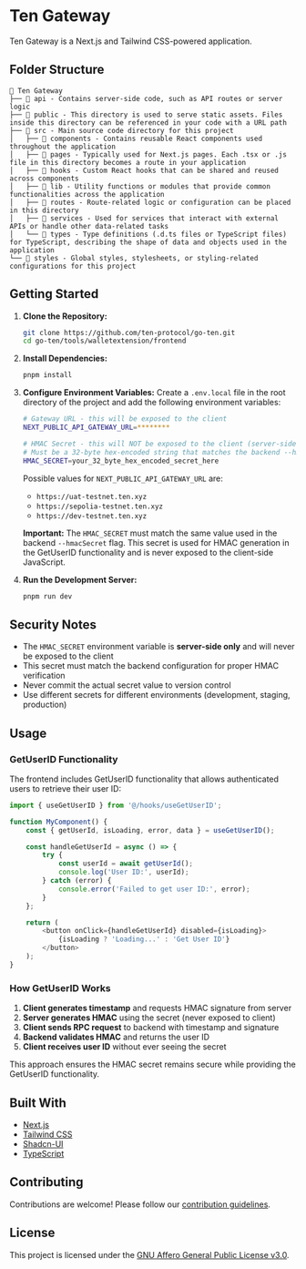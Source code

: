 # Ten Gateway

Ten Gateway is a Next.js and Tailwind CSS-powered application.

## Folder Structure

```
📁 Ten Gateway
├── 📁 api - Contains server-side code, such as API routes or server logic
├── 📁 public - This directory is used to serve static assets. Files inside this directory can be referenced in your code with a URL path
├── 📁 src - Main source code directory for this project
│   ├── 📁 components - Contains reusable React components used throughout the application
│   ├── 📁 pages - Typically used for Next.js pages. Each .tsx or .js file in this directory becomes a route in your application
│   ├── 📁 hooks - Custom React hooks that can be shared and reused across components
│   ├── 📁 lib - Utility functions or modules that provide common functionalities across the application
│   ├── 📁 routes - Route-related logic or configuration can be placed in this directory
│   ├── 📁 services - Used for services that interact with external APIs or handle other data-related tasks
│   └── 📁 types - Type definitions (.d.ts files or TypeScript files) for TypeScript, describing the shape of data and objects used in the application
└── 📁 styles - Global styles, stylesheets, or styling-related configurations for this project
```

## Getting Started

1. **Clone the Repository:**

    ```bash
    git clone https://github.com/ten-protocol/go-ten.git
    cd go-ten/tools/walletextension/frontend
    ```

2. **Install Dependencies:**

    ```bash
    pnpm install
    ```

3. **Configure Environment Variables:**
   Create a `.env.local` file in the root directory of the project and add the following environment variables:

    ```bash
    # Gateway URL - this will be exposed to the client
    NEXT_PUBLIC_API_GATEWAY_URL=********

    # HMAC Secret - this will NOT be exposed to the client (server-side only)
    # Must be a 32-byte hex-encoded string that matches the backend --hmacSecret flag
    HMAC_SECRET=your_32_byte_hex_encoded_secret_here
    ```

    Possible values for `NEXT_PUBLIC_API_GATEWAY_URL` are:

    - `https://uat-testnet.ten.xyz`
    - `https://sepolia-testnet.ten.xyz`
    - `https://dev-testnet.ten.xyz`

    **Important:** The `HMAC_SECRET` must match the same value used in the backend `--hmacSecret` flag. This secret is used for HMAC generation in the GetUserID functionality and is never exposed to the client-side JavaScript.

4. **Run the Development Server:**
    ```bash
    pnpm run dev
    ```

## Security Notes

- The `HMAC_SECRET` environment variable is **server-side only** and will never be exposed to the client
- This secret must match the backend configuration for proper HMAC verification
- Never commit the actual secret value to version control
- Use different secrets for different environments (development, staging, production)

## Usage

### GetUserID Functionality

The frontend includes GetUserID functionality that allows authenticated users to retrieve their user ID:

```typescript
import { useGetUserID } from '@/hooks/useGetUserID';

function MyComponent() {
    const { getUserId, isLoading, error, data } = useGetUserID();

    const handleGetUserId = async () => {
        try {
            const userId = await getUserId();
            console.log('User ID:', userId);
        } catch (error) {
            console.error('Failed to get user ID:', error);
        }
    };

    return (
        <button onClick={handleGetUserId} disabled={isLoading}>
            {isLoading ? 'Loading...' : 'Get User ID'}
        </button>
    );
}
```

### How GetUserID Works

1. **Client generates timestamp** and requests HMAC signature from server
2. **Server generates HMAC** using the secret (never exposed to client)
3. **Client sends RPC request** to backend with timestamp and signature
4. **Backend validates HMAC** and returns the user ID
5. **Client receives user ID** without ever seeing the secret

This approach ensures the HMAC secret remains secure while providing the GetUserID functionality.

## Built With

- [Next.js](https://nextjs.org/)
- [Tailwind CSS](https://tailwindcss.com/)
- [Shadcn-UI](https://shadcn.com/)
- [TypeScript](https://www.typescriptlang.org/)

## Contributing

Contributions are welcome! Please follow our [contribution guidelines](/docs/_docs/community/contributions.md).

## License

This project is licensed under the [GNU Affero General Public License v3.0](/LICENSE).
